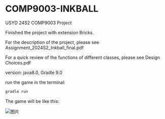# COMP9003-INKBALL
USYD 24S2 COMP9003 Project

Finished the project with extension Bricks.

For the description of the project, please see Assignment_2024S2_Inkball_final.pdf

For a quick review of the functions of different classes, please see Design Choices.pdf

version: java8.0, Gradle 9.0

run the game in the terminal:
```bash
gradle run
```

The game will be like this:

![图片](https://github.com/user-attachments/assets/5cae2f37-7a34-4d88-892b-7c1157f96859)
